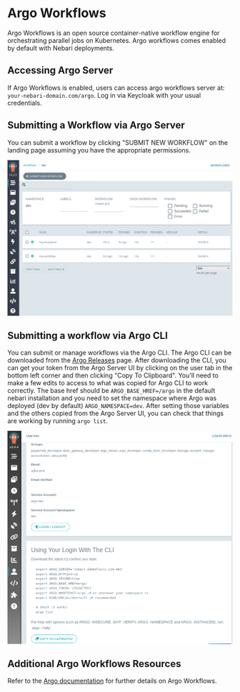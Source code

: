 # Argo Workflows

Argo Workflows is an open source container-native workflow engine for orchestrating parallel jobs on Kubernetes. Argo
workflows comes enabled by default with Nebari deployments.

## Accessing Argo Server

If Argo Workflows is enabled, users can access argo workflows server at: `your-nebari-domain.com/argo`. Log in via
Keycloak with your usual credentials.

## Submitting a Workflow via Argo Server

You can submit a workflow by clicking "SUBMIT NEW WORKFLOW" on the landing page assuming you have the appropriate permissions.

![Argo Server Landing Page](../images/argo-server-landing-page.png)


## Submitting a workflow via Argo CLI

You can submit or manage workflows via the Argo CLI. The Argo CLI can be downloaded from the [Argo Releases](https://github.com/argoproj/argo-workflows/releases) page.  After downloading the CLI, you can get your token from the Argo Server UI by clicking on the user tab in the bottom left corner and then clicking "Copy To Clipboard".  You'll need to make a few edits to access to what was copied for Argo CLI to work correctly.  The base href should be `ARGO_BASE_HREF=/argo` in the default nebari installation and you need to set the namespace where Argo was deployed (dev by default) `ARGO_NAMESPACE=dev`.
After setting those variables and the others copied from the Argo Server UI, you can check that things are working by running `argo list`. 


![Argo Workflows User Tab](../images/argo-workflows-user-tab.png)


## Additional Argo Workflows Resources
Refer to the [Argo documentation](https://argoproj.github.io/argo-workflows/) for further details on Argo Workflows.

